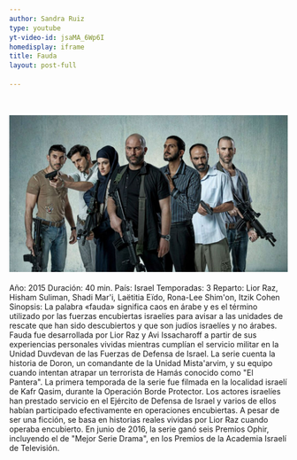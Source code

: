 ```yaml
---
author: Sandra Ruiz
type: youtube
yt-video-id: jsaMA_6Wp6I
homedisplay: iframe
title: Fauda
layout: post-full

---
```

<br>   
<br>   
<img class="featimg" src="../img/fauda.jpg" alt="Fauda">  
<br>  
<br>   
Año: 2015
Duración: 40 min.  
País: Israel  
Temporadas: 3  
Reparto: Lior Raz, Hisham Suliman, Shadi Mar'i, Laëtitia Eïdo, Rona-Lee Shim'on, Itzik Cohen 
<br> 
Sinopsis:  
La palabra «fauda» significa caos en árabe y es el término utilizado por las fuerzas encubiertas israelíes para avisar a las unidades de rescate que han sido descubiertos y que son judíos israelíes y no árabes.  
Fauda fue desarrollada por Lior Raz y Avi Issacharoff a partir de sus experiencias personales vividas mientras cumplían el servicio militar en la Unidad Duvdevan de las Fuerzas de Defensa de Israel.  
La serie cuenta la historia de Doron, un comandante de la Unidad Mista'arvim, y su equipo cuando intentan atrapar un terrorista de Hamás conocido como "El Pantera".  
La primera temporada de la serie fue filmada en la localidad israelí de Kafr Qasim, durante la Operación Borde Protector.  
Los actores israelíes han prestado servicio en el Ejército de Defensa de Israel y varios de ellos habían participado efectivamente en operaciones encubiertas. 
A pesar de ser una ficción, se basa en historias reales vividas por Lior Raz cuando operaba encubierto.  ​
En junio de 2016, la serie ganó seis Premios Ophir, incluyendo el de "Mejor Serie Drama", en los Premios de la Academia Israelí de Televisión.